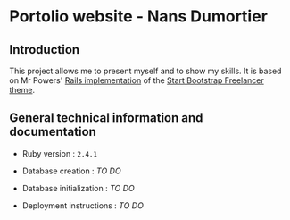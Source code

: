 # Portolio website - Nans Dumortier

## Introduction
This project allows me to present myself and to show my skills.
It is based on Mr Powers' [Rails implementation](https://github.com/MrPowers/rails-startbootstrap-freelancer) of the [Start Bootstrap Freelancer theme](https://startbootstrap.com/template-overviews/freelancer/).

## General technical information and documentation
* Ruby version : `2.4.1`

* Database creation : _TO DO_

* Database initialization : _TO DO_

* Deployment instructions : _TO DO_

